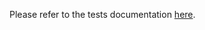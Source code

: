 Please refer to the tests documentation [here](http://ui-patterns.readthedocs.io/en/8.x-1.x/content/tests.html).
